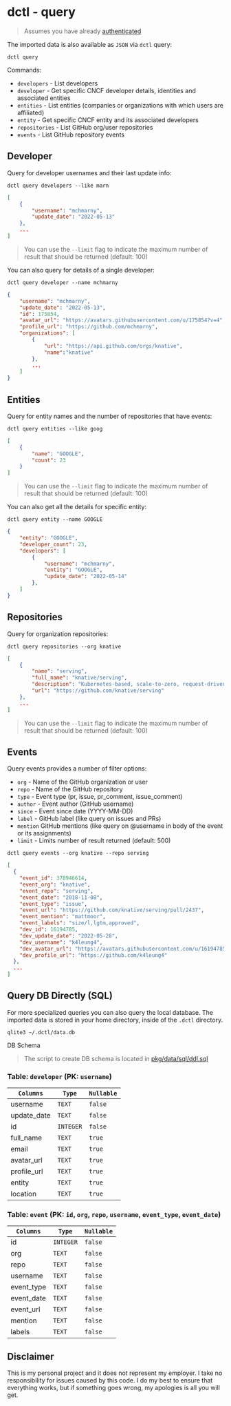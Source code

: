 # dctl - query

> Assumes you have already [authenticated](../README.md)

The imported data is also available as `JSON` via `dctl` query:

```shell
dctl query
```

Commands: 

* `developers` - List developers
* `developer` - Get specific CNCF developer details, identities and associated entities
* `entities` - List entities (companies or organizations with which users are affiliated)
* `entity` - Get specific CNCF entity and its associated developers
* `repositories` - List GitHub org/user repositories
* `events` - List GitHub repository events


## Developer

Query for developer usernames and their last update info: 

```shell
dctl query developers --like marn
```

```json
[
    {
        "username": "mchmarny",
        "update_date": "2022-05-13"
    },
    ...    
]
```

> You can use the `--limit` flag to indicate the maximum number of result that should be returned (default: 100)

You can also query for details of a single developer: 

```shell
dctl query developer --name mchmarny
```

```json
{
    "username": "mchmarny",
    "update_date": "2022-05-13",
    "id": 175854,
    "avatar_url": "https://avatars.githubusercontent.com/u/175854?v=4",
    "profile_url": "https://github.com/mchmarny",
    "organizations": [
        {
            "url": "https://api.github.com/orgs/knative",
            "name":"knative"
        },
        ...
    ]
}
```

## Entities

Query for entity names and the number of repositories that have events: 

```shell
dctl query entities --like goog
```

```json
[
    {
        "name": "GOOGLE",
        "count": 23
    }
]
```

> You can use the `--limit` flag to indicate the maximum number of result that should be returned (default: 100)

You can also get all the details for specific entity: 

```shell
dctl query entity --name GOOGLE
```

```json
{
    "entity": "GOOGLE",
    "developer_count": 23,
    "developers": [
        {
            "username": "mchmarny",
            "entity": "GOOGLE",
            "update_date": "2022-05-14"
        },
    ]
}
```

## Repositories

Query for organization repositories: 

```shell
dctl query repositories --org knative
```

```json
[
    {
        "name": "serving",
        "full_name": "knative/serving",
        "description": "Kubernetes-based, scale-to-zero, request-driven compute",
        "url": "https://github.com/knative/serving"
    },
    ...
]
```

> You can use the `--limit` flag to indicate the maximum number of result that should be returned (default: 100)


## Events

Query events provides a number of filter options: 

* `org` - Name of the GitHub organization or user
* `repo` - Name of the GitHub repository
* `type` - Event type (pr, issue, pr_comment, issue_comment)
* `author` - Event author (GitHub username)
* `since` - Event since date (YYYY-MM-DD)
* `label` - GitHub label (like query on issues and PRs)
* `mention` GitHub mentions (like query on @username in body of the event or its assignments)
* `limit` - Limits number of result returned (default: 500)
 

```shell
dctl query events --org knative --repo serving
```

```json
[
  {
    "event_id": 378946614,
    "event_org": "knative",
    "event_repo": "serving",
    "event_date": "2018-11-08",
    "event_type": "issue",
    "event_url": "https://github.com/knative/serving/pull/2437",
    "event_mention": "mattmoor",
    "event_labels": "size/l,lgtm,approved",
    "dev_id": 16194785,
    "dev_update_date": "2022-05-28",
    "dev_username": "k4leung4",
    "dev_avatar_url": "https://avatars.githubusercontent.com/u/16194785?v=4",
    "dev_profile_url": "https://github.com/k4leung4"
  },  
  ...
]
```


## Query DB Directly (SQL)

For more specialized queries you can also query the local database. The imported data is stored in your home directory, inside of the `.dctl` directory.

```shell
qlite3 ~/.dctl/data.db
```

DB Schema

> The script to create DB schema is located in [pkg/data/sql/ddl.sql](../pkg/data/sql/ddl.sql)

### Table: `developer` (PK: `username`)

| `Columns`     | `Type`    | `Nullable` |
| ------------- | --------- | ---------- |
| username      | `TEXT`    | `false`    |
| update_date   | `TEXT`    | `false`    |
| id            | `INTEGER` | `false`    |
| full_name     | `TEXT`    | `true`     |
| email         | `TEXT`    | `true`     |
| avatar_url    | `TEXT`    | `true`     |
| profile_url   | `TEXT`    | `true`     |
| entity        | `TEXT`    | `true`     |
| location      | `TEXT`    | `true`     |

### Table: `event` (PK: `id`, `org`, `repo`, `username`, `event_type`, `event_date`)

| `Columns`  | `Type`    | `Nullable` |
| ---------- | --------- | ---------- |
| id         | `INTEGER` | `false`    |
| org        | `TEXT`    | `false`    |
| repo       | `TEXT`    | `false`    |
| username   | `TEXT`    | `false`    |
| event_type | `TEXT`    | `false`    |
| event_date | `TEXT`    | `false`    |
| event_url  | `TEXT`    | `false`    |
| mention    | `TEXT`    | `false`    |
| labels     | `TEXT`    | `false`    |

## Disclaimer

This is my personal project and it does not represent my employer. I take no responsibility for issues caused by this code. I do my best to ensure that everything works, but if something goes wrong, my apologies is all you will get.
